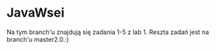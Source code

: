 # JavaWsei
Na tym branch'u znajdują się zadania 1-5 z lab 1. Reszta zadań jest na branch'u master2.0.:)
